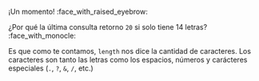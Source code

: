 ¡Un momento! :face_with_raised_eyebrow: 

¿Por qué la última consulta retorno `20` si solo tiene 14 letras? :face_with_monocle:

Es que como te contamos, `length` nos dice la cantidad de caracteres. Los caracteres son tanto las letras como los espacios, números y carácteres especiales (`.`, `?`, `&`, `/`, etc.)